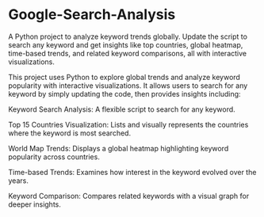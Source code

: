 # Google-Search-Analysis
A Python project to analyze keyword trends globally. Update the script to search any keyword and get insights like top countries, global heatmap, time-based trends, and related keyword comparisons, all with interactive visualizations.

This project uses Python to explore global trends and analyze keyword popularity with interactive visualizations. It allows users to search for any keyword by simply updating the code, then provides insights including:

Keyword Search Analysis: A flexible script to search for any keyword.

Top 15 Countries Visualization: Lists and visually represents the countries where the keyword is most searched.

World Map Trends: Displays a global heatmap highlighting keyword popularity across countries.

Time-based Trends: Examines how interest in the keyword evolved over the years.

Keyword Comparison: Compares related keywords with a visual graph for deeper insights.


